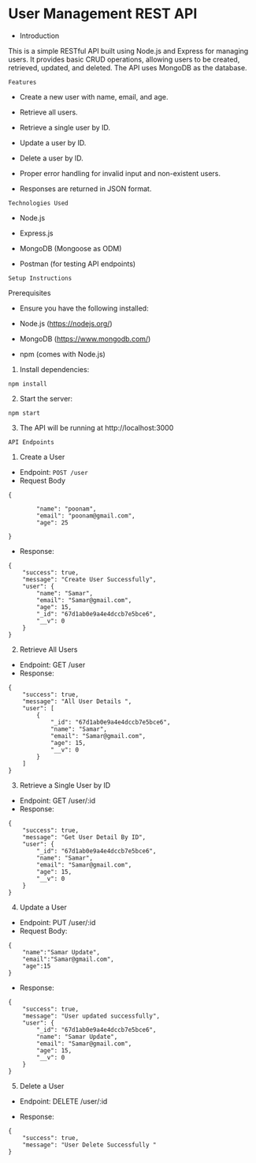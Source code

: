 # User Management REST API

- Introduction

This is a simple RESTful API built using Node.js and Express for managing users. It provides basic CRUD operations, allowing users to be created, retrieved, updated, and deleted. The API uses MongoDB as the database.

`Features`

- Create a new user with name, email, and age.

- Retrieve all users.

- Retrieve a single user by ID.

- Update a user by ID.

- Delete a user by ID.

- Proper error handling for invalid input and non-existent users.

- Responses are returned in JSON format.

`Technologies Used`

- Node.js

- Express.js

- MongoDB (Mongoose as ODM)

- Postman (for testing API endpoints)

`Setup Instructions`

Prerequisites

- Ensure you have the following installed:

- Node.js (https://nodejs.org/)

- MongoDB (https://www.mongodb.com/)

- npm (comes with Node.js)

1. Install dependencies:

```
npm install
```

2. Start the server:

```
npm start
```

3. The API will be running at http://localhost:3000

`API Endpoints`

1. Create a User

- Endpoint: `POST /user`
- Request Body
```
{

        "name": "poonam",
        "email": "poonam@gmail.com",
        "age": 25

}

```
- Response:
```
{
    "success": true,
    "message": "Create User Successfully",
    "user": {
        "name": "Samar",
        "email": "Samar@gmail.com",
        "age": 15,
        "_id": "67d1ab0e9a4e4dccb7e5bce6",
        "__v": 0
    }
}
```

2. Retrieve All Users
- Endpoint: GET /user
- Response: 
```
{
    "success": true,
    "message": "All User Details ",
    "user": [
        {
            "_id": "67d1ab0e9a4e4dccb7e5bce6",
            "name": "Samar",
            "email": "Samar@gmail.com",
            "age": 15,
            "__v": 0
        }
    ]
}
```

3. Retrieve a Single User by ID
- Endpoint: GET /user/:id
- Response: 
```
{
    "success": true,
    "message": "Get User Detail By ID",
    "user": {
        "_id": "67d1ab0e9a4e4dccb7e5bce6",
        "name": "Samar",
        "email": "Samar@gmail.com",
        "age": 15,
        "__v": 0
    }
}
```

4. Update a User
- Endpoint: PUT /user/:id
- Request Body:
```
{
    "name":"Samar Update",
    "email":"Samar@gmail.com",
    "age":15
}
```
- Response:
```
{
    "success": true,
    "message": "User updated successfully",
    "user": {
        "_id": "67d1ab0e9a4e4dccb7e5bce6",
        "name": "Samar Update",
        "email": "Samar@gmail.com",
        "age": 15,
        "__v": 0
    }
}
```

5. Delete a User
- Endpoint: DELETE /user/:id

- Response:
```
{
    "success": true,
    "message": "User Delete Successfully "
}
```